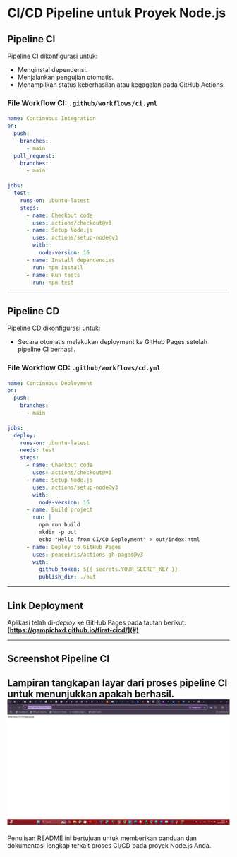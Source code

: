 # CI/CD Pipeline untuk Proyek Node.js

## **Pipeline CI**
Pipeline CI dikonfigurasi untuk:
- Menginstal dependensi.
- Menjalankan pengujian otomatis.
- Menampilkan status keberhasilan atau kegagalan pada GitHub Actions.

### **File Workflow CI: `.github/workflows/ci.yml`**
```yaml
name: Continuous Integration
on:
  push:
    branches:
      - main
  pull_request:
    branches:
      - main

jobs:
  test:
    runs-on: ubuntu-latest
    steps:
      - name: Checkout code
        uses: actions/checkout@v3
      - name: Setup Node.js
        uses: actions/setup-node@v3
        with:
          node-version: 16
      - name: Install dependencies
        run: npm install
      - name: Run tests
        run: npm test
```

---

## **Pipeline CD**
Pipeline CD dikonfigurasi untuk:
- Secara otomatis melakukan deployment ke GitHub Pages setelah pipeline CI berhasil.

### **File Workflow CD: `.github/workflows/cd.yml`**
```yaml
name: Continuous Deployment
on:
  push:
    branches:
      - main

jobs:
  deploy:
    runs-on: ubuntu-latest
    needs: test
    steps:
      - name: Checkout code
        uses: actions/checkout@v3
      - name: Setup Node.js
        uses: actions/setup-node@v3
        with:
          node-version: 16
      - name: Build project
        run: |
          npm run build
          mkdir -p out
          echo "Hello from CI/CD Deployment" > out/index.html
      - name: Deploy to GitHub Pages
        uses: peaceiris/actions-gh-pages@v3
        with:
          github_token: ${{ secrets.YOUR_SECRET_KEY }}
          publish_dir: ./out
```

---

## **Link Deployment**
Aplikasi telah di-*deploy* ke GitHub Pages pada tautan berikut: **[https://gampichxd.github.io/first-cicd/](#)**

---

## **Screenshot Pipeline CI**
Lampiran tangkapan layar dari proses pipeline CI untuk menunjukkan apakah berhasil.
![SS](SS.png)
--- 

Penulisan README ini bertujuan untuk memberikan panduan dan dokumentasi lengkap terkait proses CI/CD pada proyek Node.js Anda.